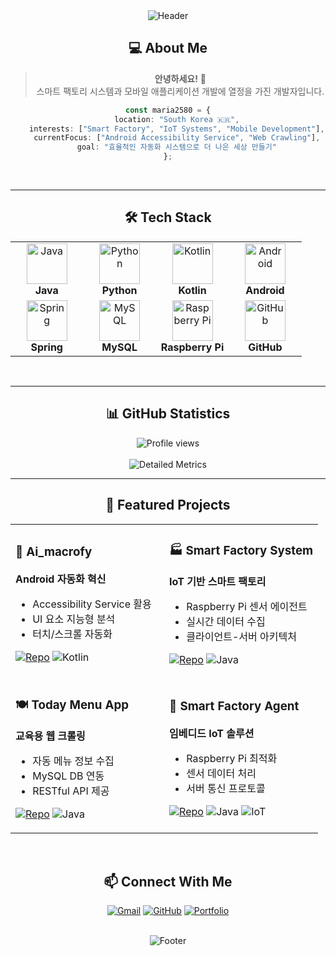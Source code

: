 <div align="center">
  
<img src="https://capsule-render.vercel.app/api?type=waving&color=gradient&height=200&section=header&text=maria2580's%20Dev%20Space&fontSize=45&animation=shake" alt="Header" />

## 💻 About Me

> **안녕하세요!** 🚀  
> 스마트 팩토리 시스템과 모바일 애플리케이션 개발에 열정을 가진 개발자입니다.

```typescript
const maria2580 = {
    location: "South Korea 🇰🇷",
    interests: ["Smart Factory", "IoT Systems", "Mobile Development"],
    currentFocus: ["Android Accessibility Service", "Web Crawling"],
    goal: "효율적인 자동화 시스템으로 더 나은 세상 만들기"
};
```

<br/>

---

## 🛠️ Tech Stack
<div align="center">
<table>
<tr>
    <td align="center" width="25%">
        <img src="https://techstack-generator.vercel.app/java-icon.svg" alt="Java" width="65" height="65" />
        <br><strong>Java</strong>
    </td>
    <td align="center" width="25%">
        <img src="https://techstack-generator.vercel.app/python-icon.svg" alt="Python" width="65" height="65" />
        <br><strong>Python</strong>
    </td>
    <td align="center" width="25%">
        <img src="https://cdn.jsdelivr.net/gh/devicons/devicon/icons/kotlin/kotlin-original.svg" alt="Kotlin" width="65" height="65" />
        <br><strong>Kotlin</strong>
    </td>
    <td align="center" width="25%">
        <img src="https://cdn.jsdelivr.net/gh/devicons/devicon/icons/android/android-original.svg" alt="Android" width="65" height="65" />
        <br><strong>Android</strong>
    </td>
</tr>
<tr>
    <td align="center" width="25%">
        <img src="https://cdn.jsdelivr.net/gh/devicons/devicon/icons/spring/spring-original.svg" alt="Spring" width="65" height="65" />
        <br><strong>Spring</strong>
    </td>
    <td align="center" width="25%">
        <img src="https://techstack-generator.vercel.app/mysql-icon.svg" alt="MySQL" width="65" height="65" />
        <br><strong>MySQL</strong>
    </td>
    <td align="center" width="25%">
        <img src="https://cdn.jsdelivr.net/gh/devicons/devicon/icons/raspberrypi/raspberrypi-original.svg" alt="Raspberry Pi" width="65" height="65" />
        <br><strong>Raspberry Pi</strong>
    </td>
    <td align="center" width="25%">
        <img src="https://techstack-generator.vercel.app/github-icon.svg" alt="GitHub" width="65" height="65" />
        <br><strong>GitHub</strong>
    </td>
</tr>
</table>
</div>
<br/>

---

## 📊 GitHub Statistics

<div align="center">
  
<img src="https://komarev.com/ghpvc/?username=maria2580&color=667eea&style=for-the-badge&label=PROFILE+VIEWS" alt="Profile views" />

</div>

<br/>
<img src="https://metrics.lecoq.io/maria2580?template=classic&base.header=0&base.activity=0&base.community=0&base.repositories=0&base.metadata=0&isocalendar=1&languages=1&lines=1&config.timezone=Asia%2FSeoul" alt="Detailed Metrics" />

<br/>

---

## 🌟 Featured Projects

<table>
<tr>
<td width="50%">

### 🤖 Ai_macrofy
**Android 자동화 혁신**
- Accessibility Service 활용
- UI 요소 지능형 분석
- 터치/스크롤 자동화

[![Repo](https://img.shields.io/badge/Repository-667eea?style=for-the-badge&logo=github&logoColor=white)](https://github.com/maria2580/Ai_macrofy)
![Kotlin](https://img.shields.io/badge/Kotlin-7F52FF?style=flat-square&logo=kotlin&logoColor=white)

</td>
<td width="50%">

### 🏭 Smart Factory System
**IoT 기반 스마트 팩토리**
- Raspberry Pi 센서 에이전트
- 실시간 데이터 수집
- 클라이언트-서버 아키텍처

[![Repo](https://img.shields.io/badge/Repository-667eea?style=for-the-badge&logo=github&logoColor=white)](https://github.com/maria2580/SmartFactoryServer)
![Java](https://img.shields.io/badge/Java-007396?style=flat-square&logo=java&logoColor=white)

</td>
</tr>
<tr>
<td width="50%">

### 🍽️ Today Menu App
**교육용 웹 크롤링**
- 자동 메뉴 정보 수집
- MySQL DB 연동
- RESTful API 제공

[![Repo](https://img.shields.io/badge/Repository-667eea?style=for-the-badge&logo=github&logoColor=white)](https://github.com/maria2580/Today_menu_app)
![Java](https://img.shields.io/badge/Java-007396?style=flat-square&logo=java&logoColor=white)

</td>
<td width="50%">

### 📡 Smart Factory Agent
**임베디드 IoT 솔루션**
- Raspberry Pi 최적화
- 센서 데이터 처리
- 서버 통신 프로토콜

[![Repo](https://img.shields.io/badge/Repository-667eea?style=for-the-badge&logo=github&logoColor=white)](https://github.com/maria2580/Smart-Factory-Agent)
![Java](https://img.shields.io/badge/Java-007396?style=flat-square&logo=java&logoColor=white)
![IoT](https://img.shields.io/badge/IoT-A22846?style=flat-square&logo=raspberrypi&logoColor=white)

</td>
</tr>
</table>

<br/>

## 📫 Connect With Me

<div align="center">

[![Gmail](https://img.shields.io/badge/Gmail-EA4335?style=for-the-badge&logo=gmail&logoColor=white)](mailto:marin6670@gmail.com)
[![GitHub](https://img.shields.io/badge/GitHub-181717?style=for-the-badge&logo=github&logoColor=white)](https://github.com/maria2580)
[![Portfolio](https://img.shields.io/badge/Portfolio-667eea?style=for-the-badge&logo=About.me&logoColor=white)](https://maria2580.github.io/portpolio/)

</div>

<br/>

<img src="https://capsule-render.vercel.app/api?type=waving&color=0:667eea,100:764ba2&height=120&section=footer" alt="Footer" />

</div>
